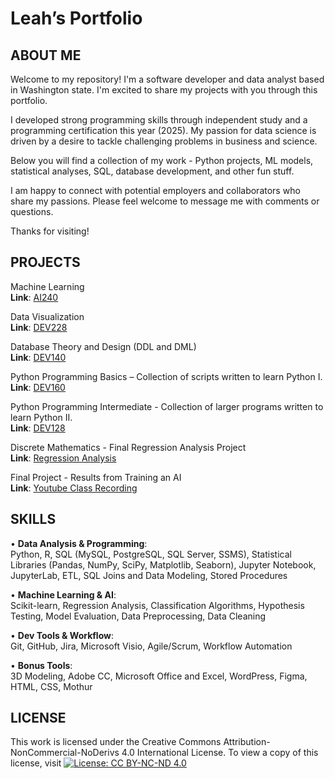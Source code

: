 # Leah’s Portfolio 

## ABOUT ME
Welcome to my repository! I'm a software developer and data analyst based in Washington state. I'm excited to share my projects with you through this portfolio. 

I developed strong programming skills through independent study and a programming certification this year (2025). My passion for data science is driven by a desire to tackle challenging problems in business and science. 

Below you will find a collection of my work - Python projects, ML models, statistical analyses, SQL, database development, and other fun stuff.

I am happy to connect with potential employers and collaborators who share my passions. Please feel welcome to message me with comments or questions. 

Thanks for visiting!


## PROJECTS

Machine Learning<br />
**Link**: [AI240](https://github.com/gitplants/AI240)

Data Visualization<br />
**Link**: [DEV228](https://github.com/LNicholsonDev/Data-Visualization)

Database Theory and Design (DDL and DML)<br />
**Link**: [DEV140](https://github.com/gitplants/DEV140)

Python Programming Basics – Collection of scripts written to learn Python I. <br />
**Link**: [DEV160]( https://github.com/gitplants/Dev160)

Python Programming Intermediate - Collection of larger programs written to learn Python II. <br />
**Link**: [DEV128](https://github.com/gitplants/DEV128---Python.git)

Discrete Mathematics - Final Regression Analysis Project<br />
**Link**: [Regression Analysis](https://github.com/gitplants/Discrete-Math.git)

Final Project - Results from Training an AI<br />
**Link**: [Youtube Class Recording](https://www.youtube.com/watch?v=KTVI6keVRbs&t=620s)



## SKILLS

•	**Data Analysis & Programming**: <br/>
Python, R, SQL (MySQL, PostgreSQL, SQL Server, SSMS), Statistical Libraries (Pandas, NumPy, SciPy, Matplotlib, Seaborn), Jupyter Notebook, JupyterLab, ETL, SQL Joins and Data Modeling, Stored Procedures <br/>

•	**Machine Learning & AI**: <br/>
Scikit-learn, Regression Analysis, Classification Algorithms, Hypothesis Testing, Model Evaluation, Data Preprocessing, Data Cleaning <br/>

•	**Dev Tools & Workflow**: <br/>
Git, GitHub, Jira, Microsoft Visio, Agile/Scrum, Workflow Automation <br/>

•	**Bonus Tools**:  <br/>
3D Modeling, Adobe CC, Microsoft Office and Excel, WordPress, Figma, HTML, CSS, Mothur <br/>



 ## LICENSE
This work is licensed under the Creative Commons Attribution-NonCommercial-NoDerivs 4.0 International License. To view a copy of this license, visit [![License: CC BY-NC-ND 4.0](https://licensebuttons.net/l/by-nc-nd/4.0/88x31.png)](https://creativecommons.org/licenses/by-nc-nd/4.0/)

<!---
gitplants/gitplants is a ✨ special ✨ repository because its `README.md` (this file) appears on your GitHub profile.
You can click the Preview link to take a look at your changes.
--->
